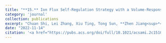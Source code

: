 ```yaml
---
title: "**15.** Ion Flux Self-Regulation Strategy with a Volume-Responsive Separator for Lithium Metal Batteries One-Step Synthesis of Cationic Covale"
category: 'journal'
collection: publications
excerpt: "Chuan Shi, Lei Zhang, Xiu Ting, Tong Sun, **Zhen Jiang<sup>*</sup>**, Jinbao Zhao<sup>*</sup>**<br/>**<sup>*</sup>: corresponding authors**"
date: "2022-11-14"
citation: '<a href="https://pubs.acs.org/doi/full/10.1021/acsami.2c15101"> <span style="color: blue"><i><B>ACS. Appl. Mater. Interface</B></i></span> 14, 51931-51940 (2022) </a>'
---
```

